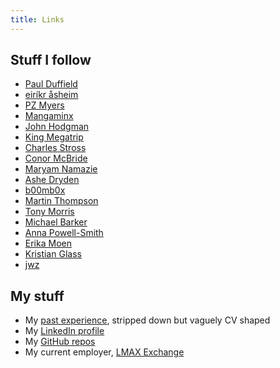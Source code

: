 ```yaml
---
title: Links
---
```


## Stuff I follow

* [Paul Duffield](http://www.paulduffield.co.uk/)
* [eiríkr åsheim](https://twitter.com/d6)
* [PZ Myers](http://freethoughtblogs.com/pharyngula/)
* [Mangaminx](http://www.youtube.com/user/TheRPGMinx/about)
* [John Hodgman](http://www.maximumfun.org/shows/judge-john-hodgman)
* [King Megatrip](http://megatrip.blogspot.co.uk/)
* [Charles Stross](http://www.antipope.org/charlie/blog-static/)
* [Conor McBride](https://twitter.com/pigworker)
* [Maryam Namazie](http://freethoughtblogs.com/maryamnamazie)
* [Ashe Dryden](https://twitter.com/ashedryden)
* [b00mb0x](http://www.bmbx.org/)
* [Martin Thompson](http://mechanical-sympathy.blogspot.co.uk/)
* [Tony Morris](https://twitter.com/dibblego)
* [Michael Barker](http://bad-concurrency.blogspot.co.uk) 
* [Anna Powell-Smith](http://anna.ps/)
* [Erika Moen](http://www.erikamoen.com/blog/)
* [Kristian Glass](https://twitter.com/doismellburning)
* [jwz](http://www.jwz.org/blog/)

## My stuff

* My [past experience](cv.html), stripped down but vaguely CV shaped
* My [LinkedIn profile](https://www.linkedin.com/pub/ben-hyland/3/a68/332)
* My [GitHub repos](https://github.com/benhyland?tab=repositories)
* My current employer, [LMAX Exchange](http://www.lmax.com)
